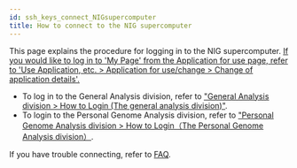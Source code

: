 ```yaml
---
id: ssh_keys_connect_NIGsupercomputer
title: How to connect to the NIG supercomputer
---
```


This page explains the procedure for logging in to the NIG supercomputer. [<u>If you would like to log in to 'My Page' from the Application for use page, refer to 'Use Application, etc. > Application for use/change > Change of application details'.</u>](/application/registration/#change-of-application-detailsv)

- To log in to the General Analysis division, refer to [<u>"General Analysis division > How to Login (The general analysis division)"</u>](/general_analysis_division/ga_login).
- To login to the Personal Genome Analysis division, refer to [<u>"Personal Genome Analysis division > How to Login（The Personal Genome Analysis division）</u>](/personal_genome_division/pg_login).

If you have trouble connecting, refer to [FAQ](/faq/faq_login).

